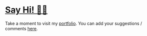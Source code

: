 # [Say Hi! 👋🏻](https://joe733.github.io/profile/)

Take a moment to visit my [portfolio](https://joe733.github.io/profile/). You can add your suggestions / comments [here](https://github.com/joe733/profile/issues/1/).
